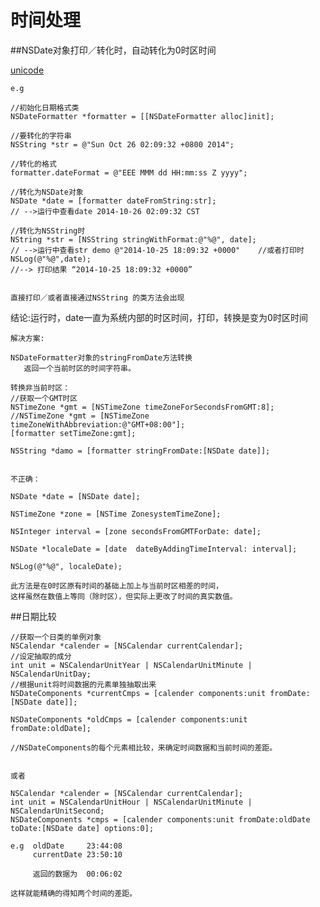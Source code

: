 # 时间处理

<!-- create time: 2014-10-26 13:59:34  -->

##NSDate对象打印／转化时，自动转化为0时区时间

  [unicode](http://www.unicode.org/reports/tr35/tr35-31/tr35-dates.html#Date_Format_Patterns)
    
    e.g
    
    //初始化日期格式类
    NSDateFormatter *formatter = [[NSDateFormatter alloc]init];
    
    //要转化的字符串
    NSString *str = @"Sun Oct 26 02:09:32 +0800 2014";
    
    //转化的格式 
    formatter.dateFormat = @"EEE MMM dd HH:mm:ss Z yyyy";
    
    //转化为NSDate对象
    NSDate *date = [formatter dateFromString:str];  
    // -->运行中查看date	2014-10-26 02:09:32 CST	
    
    //转化为NSString时
    NString *str = [NSString stringWithFormat:@"%@", date];
    // -->运行中查看str demo	@"2014-10-25 18:09:32 +0000"	//或者打印时
    NSLog(@"%@",date);
    //--> 打印结果 “2014-10-25 18:09:32 +0000”
    
    
    直接打印／或者直接通过NSString 的类方法会出现
    
 结论:运行时，date一直为系统内部的时区时间，打印，转换是变为0时区时间
    
    解决方案:
    
    NSDateFormatter对象的stringFromDate方法转换
       返回一个当前时区的时间字符串。
      
    转换非当前时区：
    //获取一个GMT时区
    NSTimeZone *gmt = [NSTimeZone timeZoneForSecondsFromGMT:8];
    //NSTimeZone *gmt = [NSTimeZone timeZoneWithAbbreviation:@"GMT+08:00"];
    [formatter setTimeZone:gmt];
    
    NSString *damo = [formatter stringFromDate:[NSDate date]];
    
    
    不正确：
    
    NSDate *date = [NSDate date];

    NSTimeZone *zone = [NSTime ZonesystemTimeZone];

    NSInteger interval = [zone secondsFromGMTForDate: date];

    NSDate *localeDate = [date  dateByAddingTimeInterval: interval];  

    NSLog(@"%@", localeDate);
    
    此方法是在0时区原有时间的基础上加上与当前时区相差的时间，
    这样虽然在数值上等同（除时区），但实际上更改了时间的真实数值。
    
    
##日期比较

    //获取一个日类的单例对象
    NSCalendar *calender = [NSCalendar currentCalendar];
    //设定抽取的成分
    int unit = NSCalendarUnitYear | NSCalendarUnitMinute | NSCalendarUnitDay;
    //根据unit将时间数据的元素单独抽取出来
    NSDateComponents *currentCmps = [calender components:unit fromDate:[NSDate date]]; 
    
    NSDateComponents *oldCmps = [calender components:unit fromDate:oldDate];
    
    //NSDateComponents的每个元素相比较，来确定时间数据和当前时间的差距。
    
    
    或者
    
    NSCalendar *calender = [NSCalendar currentCalendar];
    int unit = NSCalendarUnitHour | NSCalendarUnitMinute | NSCalendarUnitSecond;
    NSDateComponents *cmps = [calender components:unit fromDate:oldDate toDate:[NSDate date] options:0];
    
    e.g  oldDate     23:44:08
         currentDate 23:50:10
         
         返回的数据为  00:06:02
         
    这样就能精确的得知两个时间的差距。
    
    